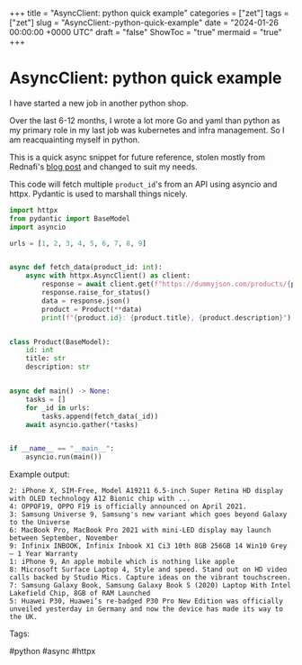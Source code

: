 +++
title = "AsyncClient: python quick example"
categories = ["zet"]
tags = ["zet"]
slug = "AsyncClient:-python-quick-example"
date = "2024-01-26 00:00:00 +0000 UTC"
draft = "false"
ShowToc = "true"
mermaid = "true"
+++

# AsyncClient: python quick example

I have started a new job in another python shop.

Over the last 6-12 months, I wrote a lot more Go and yaml than python as my primary role
in my last job was kubernetes and infra management. So I am reacquainting myself
in python.

This is a quick async snippet for future reference, stolen mostly from Rednafi's
[blog post](https://rednafi.com/misc/eschewing_black_box_api_calls/) and changed to
suit my needs.

This code will fetch multiple `product_id`'s from an API using asyncio and httpx.
Pydantic is used to marshall things nicely.

```python
import httpx
from pydantic import BaseModel
import asyncio

urls = [1, 2, 3, 4, 5, 6, 7, 8, 9]


async def fetch_data(product_id: int):
    async with httpx.AsyncClient() as client:
        response = await client.get(f"https://dummyjson.com/products/{product_id}")
        response.raise_for_status()
        data = response.json()
        product = Product(**data)
        print(f"{product.id}: {product.title}, {product.description}")


class Product(BaseModel):
    id: int
    title: str
    description: str


async def main() -> None:
    tasks = []
    for _id in urls:
        tasks.append(fetch_data(_id))
    await asyncio.gather(*tasks)


if __name__ == "__main__":
    asyncio.run(main())
```

Example output:

```shell
2: iPhone X, SIM-Free, Model A19211 6.5-inch Super Retina HD display with OLED technology A12 Bionic chip with ...
4: OPPOF19, OPPO F19 is officially announced on April 2021.
3: Samsung Universe 9, Samsung's new variant which goes beyond Galaxy to the Universe
6: MacBook Pro, MacBook Pro 2021 with mini-LED display may launch between September, November
9: Infinix INBOOK, Infinix Inbook X1 Ci3 10th 8GB 256GB 14 Win10 Grey – 1 Year Warranty
1: iPhone 9, An apple mobile which is nothing like apple
8: Microsoft Surface Laptop 4, Style and speed. Stand out on HD video calls backed by Studio Mics. Capture ideas on the vibrant touchscreen.
7: Samsung Galaxy Book, Samsung Galaxy Book S (2020) Laptop With Intel Lakefield Chip, 8GB of RAM Launched
5: Huawei P30, Huawei’s re-badged P30 Pro New Edition was officially unveiled yesterday in Germany and now the device has made its way to the UK.
```

Tags:

  #python #async #httpx
